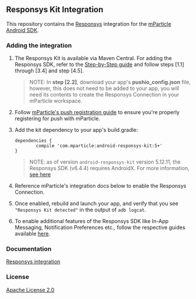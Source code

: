 ## Responsys Kit Integration



This repository contains the [Responsys](https://docs.oracle.com/cloud/latest/marketingcs_gs/OMCFB/) integration for the [mParticle Android SDK](https://github.com/mParticle/mparticle-android-sdk).

### Adding the integration
1. The Responsys Kit is available via Maven Central. For adding the Responsys SDK, refer to  the [Step-by-Step guide](https://docs.oracle.com/en/cloud/saas/marketing/responsys-develop-mobile/android/step-by-step/) and follow steps [1.1] through [3.4] and step [4.5].

    >
	> NOTE: In **step [2.2]**, download your app's **pushio_config.json** file, however, this does not need to be added to your app, you will need its contents to create the Responsys Connection in your mParticle workspace.
    >

2. Follow [mParticle's push registration guide](https://docs.mparticle.com/developers/sdk/android/push-notifications#register-for-push-notifications) to ensure you're properly registering for push with mParticle.

3. Add the kit dependency to your app's build.gradle:
    ```
    dependencies {
    		compile 'com.mparticle:android-responsys-kit:5+'
    }
    ```
    >
    > NOTE: as of version `android-responsys-kit` version 5.12.11, the Responsys SDK (v6.4.4) requires AndroidX. For more information, [see here](https://developer.android.com/jetpack/androidx/migrate)
    >
4. Reference mParticle's integration docs below to enable the Responsys Connection.
5. Once enabled, rebuild and launch your app, and verify that you see `"Responsys Kit detected"` in the output of `adb logcat`.
6. To enable additional features of the Responsys SDK like In-App Messaging, Notification Preferences etc., follow the respective guides available [here](https://docs.oracle.com/cloud/latest/marketingcs_gs/OMCFB/android/).



### Documentation

[Responsys integration](https://docs.mparticle.com/integrations/oracle-responsys/)

### License

[Apache License 2.0](http://www.apache.org/licenses/LICENSE-2.0)  
